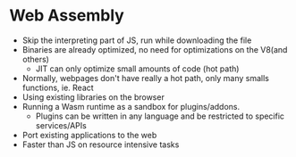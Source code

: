 # Web Assembly

* Skip the interpreting part of JS, run while downloading the file
* Binaries are already optimized, no need for optimizations on the V8(and others)
  * JIT can only optimize small amounts of code (hot path)
* Normally, webpages don't have really a hot path, only many smalls functions, ie. React
* Using existing libraries on the browser
* Running a Wasm runtime as a sandbox for plugins/addons.
  * Plugins can be written in any language and be restricted to specific services/APIs
* Port existing applications to the web
* Faster than JS on resource intensive tasks
